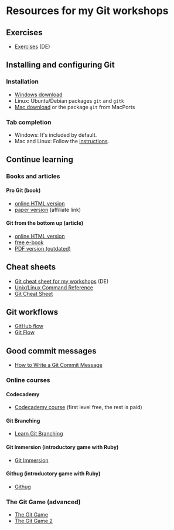 # Resources for my Git workshops

## Exercises
- [Exercises](git-exercises-de.md) (DE)

## Installing and configuring Git

### Installation
- [Windows download](https://git-scm.com/download/win)
- Linux: Ubuntu/Debian packages `git` and `gitk`
- [Mac download](https://git-scm.com/download/mac) or the package `git` from MacPorts

### Tab completion
- Windows: It's included by default.
- Mac and Linux: Follow the [instructions](https://git-scm.com/book/en/v1/Git-Basics-Tips-and-Tricks).

## Continue learning

### Books and articles

#### Pro Git (book)
- [online HTML version](https://git-scm.com/book/en/v2)
- [paper version](https://amzn.to/2rg0yEO) (affiliate link)

#### Git from the bottom up (article)
- [online HTML version](https://jwiegley.github.io/git-from-the-bottom-up/)
- [free e-book](https://github.com/johnrezzo/git-from-the-bottom-up-ebook)
- [PDF version (outdated)](http://ftp.newartisans.com/pub/git.from.bottom.up.pdf)

## Cheat sheets
- [Git cheat sheet for my workshops](git-cheatsheet-de.md) (DE)
- [Unix/Linux Command Reference](https://files.fosswire.com/2007/08/fwunixref.pdf)
- [Git Cheat Sheet](https://lemus.webs.upv.es/wordpress/wp-content/uploads/2018/02/cheat-sheets.pdf)

## Git workflows
- [GitHub flow](https://guides.github.com/introduction/flow/)
- [Git Flow](https://leanpub.com/git-flow/read)

## Good commit messages
- [How to Write a Git Commit Message](https://chris.beams.io/posts/git-commit/)

### Online courses

#### Codecademy
- [Codecademy course](https://www.codecademy.com/learn/learn-git) (first level free, the rest is paid)

#### Git Branching
- [Learn Git Branching](https://learngitbranching.js.org/)

#### Git Immersion (introductory game with Ruby)
- [Git Immersion](http://gitimmersion.com/)

#### Githug (introductory game with Ruby)
- [Githug](https://github.com/Gazler/githug)

### The Git Game (advanced)
- [The Git Game](https://github.com/git-game/git-game)
- [The Git Game 2](https://github.com/git-game/git-game-v2)
